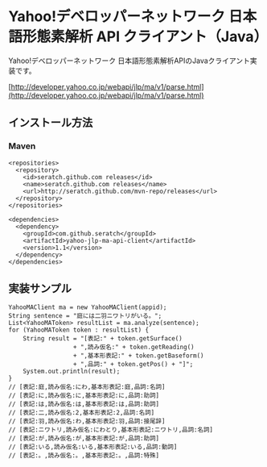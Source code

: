 # Yahoo!デベロッパーネットワーク 日本語形態素解析 API クライアント（Java）

Yahoo!デベロッパーネットワーク 日本語形態素解析APIのJavaクライアント実装です。

  [http://developer.yahoo.co.jp/webapi/jlp/ma/v1/parse.html](http://developer.yahoo.co.jp/webapi/jlp/ma/v1/parse.html)

## インストール方法

### Maven

    <repositories>
      <repository>
        <id>seratch.github.com releases</id>
        <name>seratch.github.com releases</name>
        <url>http://seratch.github.com/mvn-repo/releases</url>
      </repository>
    </repositories>

    <dependencies>
      <dependency>
        <groupId>com.github.seratch</groupId>
        <artifactId>yahoo-jlp-ma-api-client</artifactId>
        <version>1.1</version>
      </dependency>
    </dependencies>

## 実装サンプル

    YahooMAClient ma = new YahooMAClient(appid);
    String sentence = "庭には二羽ニワトリがいる。";
    List<YahooMAToken> resultList = ma.analyze(sentence);
    for (YahooMAToken token : resultList) {
        String result = "[表記:" + token.getSurface() 
                      + ",読み仮名:" + token.getReading()
                      + ",基本形表記:" + token.getBaseform() 
                      + ",品詞:" + token.getPos() + "]";
        System.out.println(result);
    }
    // [表記:庭,読み仮名:にわ,基本形表記:庭,品詞:名詞]
    // [表記:に,読み仮名:に,基本形表記:に,品詞:助詞]
    // [表記:は,読み仮名:は,基本形表記:は,品詞:助詞]
    // [表記:二,読み仮名:2,基本形表記:2,品詞:名詞]
    // [表記:羽,読み仮名:わ,基本形表記:羽,品詞:接尾辞]
    // [表記:ニワトリ,読み仮名:にわとり,基本形表記:ニワトリ,品詞:名詞]
    // [表記:が,読み仮名:が,基本形表記:が,品詞:助詞]
    // [表記:いる,読み仮名:いる,基本形表記:いる,品詞:動詞]
    // [表記:。,読み仮名:。,基本形表記:。,品詞:特殊]
 

